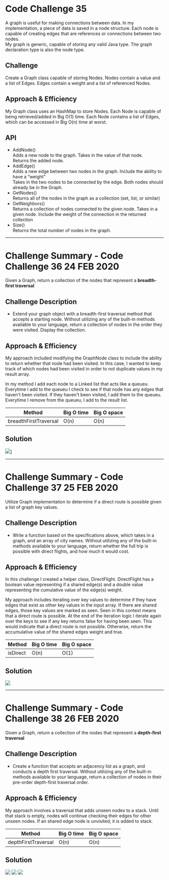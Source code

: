 # Code Challenge 35
<!-- Short summary or background information -->
A graph is useful for making connections between data.  In my implementation, a piece of data is saved in a node structure.  Each node is capable of creating edges that are references or connections between two nodes.  
My graph is generic, capable of storing any valid Java type.  The graph declaration type is also the node type.

## Challenge
<!-- Description of the challenge -->
Create a Graph class capable of storing Nodes.  Nodes contain a value and a list of Edges.  Edges contain a weight and a list of referenced Nodes.

## Approach & Efficiency
<!-- What approach did you take? Why? What is the Big O space/time for this approach? -->
My Graph class uses an HashMap to store Nodes.  Each Node is capable of being retrieved/added in Big O(1) time.  Each Node contains a list of Edges, which can be accessed in Big O(n) time at worst. 

## API
<!-- Description of each method publicly available in your Graph -->
- AddNode()   
        Adds a new node to the graph. 
        Takes in the value of that node.  
        Returns the added node.  
- AddEdge()   
        Adds a new edge between two nodes in the graph. 
        Include the ability to have a “weight”  
        Takes in the two nodes to be connected by the edge. 
        Both nodes should already be in the Graph. 
- GetNodes()    
        Returns all of the nodes in the graph as a collection (set, list, or similar)
- GetNeighbors()    
        Returns a collection of nodes connected to the given node. 
        Takes in a given node. 
        Include the weight of the connection in the returned collection  
- Size()    
        Returns the total number of nodes in the graph. 

---

# Challenge Summary - Code Challenge 36 24 FEB 2020
<!-- Short summary or background information -->
Given a Graph, return a collection of the nodes that represent a **breadth-first traversal**

## Challenge Description
<!-- Description of the challenge -->
- Extend your graph object with a breadth-first traversal method that accepts a starting node. Without utilizing any of the built-in methods available to your language, return a collection of nodes in the order they were visited. Display the collection.

## Approach & Efficiency
<!-- What approach did you take? Why? What is the Big O space/time for this approach? -->
My approach included modifying the GraphNode class to include the ability to return whether that node had been visited.  In this case, I wanted to keep track of which nodes had been visited in order to not duplicate values in my result array.  

In my method I add each node to a Linked list that acts like a queueu.  Everytime I add to the queueu I check to see if that node has any edges that haven't been visited.  If they haven't been visited, I add them to the queueu.  Everytime I remove from the queueu, I add to the result list.

| Method | Big O time | Big O space
| ----------- | ----------- | ----------- |
| breadthFirstTraversal | O(n) | O(n)

## Solution
<!-- Embedded whiteboard image -->
![](https://github.com/micahThor/data-structures-and-algorithms/blob/master/assets/Graph%20-%20BF.jpg)]


---

# Challenge Summary - Code Challenge 37 25 FEB 2020
<!-- Short summary or background information -->
Utilize Graph implementation to determine if a direct route is possible given a list of graph key values.

## Challenge Description
<!-- Description of the challenge -->
- Write a function based on the specifications above, which takes in a graph, and an array of city names. Without utilizing any of the built-in methods available to your language, return whether the full trip is possible with direct flights, and how much it would cost.

## Approach & Efficiency
<!-- What approach did you take? Why? What is the Big O space/time for this approach? -->
In this challenge I created a helper class, DirectFlight.  DirectFlight has a boolean value representing if a shared edge(s) and a double value representing the cumulative value of the edge(s) weight.

My approach includes iterating over key values to determine if they have edges that exist as other key values in the input array.  If there are shared edges, those key values are marked as seen.  Seen in this context means that a direct route is possible.  At the end of the iteration logic I iterate again over the keys to see if any key returns false for having been seen.  This would indicate that a direct route is not possible.  Otherwise, return the accumulative value of the shared edges weight and true.

| Method | Big O time | Big O space
| ----------- | ----------- | ----------- |
| isDirect | O(n) | O(1)

## Solution
<!-- Embedded whiteboard image -->
![](https://github.com/micahThor/data-structures-and-algorithms/blob/master/assets/graph%20isdirect.jpg)

---

# Challenge Summary - Code Challenge 38 26 FEB 2020
<!-- Short summary or background information -->
Given a Graph, return a collection of the nodes that represent a **depth-first traversal**

## Challenge Description
<!-- Description of the challenge -->
- Create a function that accepts an adjacency list as a graph, and conducts a depth first traversal. Without utilizing any of the built-in methods available to your language, return a collection of nodes in their pre-order depth-first traversal order.

## Approach & Efficiency
<!-- What approach did you take? Why? What is the Big O space/time for this approach? -->
My approach involves a traversal that adds unseen nodes to a stack.  Until that stack is empty, nodes will continue checking their edges for other unseen nodes.  If an shared edge node is unvisited, it is added to stack.

| Method | Big O time | Big O space
| ----------- | ----------- | ----------- |
| depthFirstTraversal | O(n) | O(n)

## Solution
<!-- Embedded whiteboard image -->
![](https://github.com/micahThor/data-structures-and-algorithms/blob/master/assets/graph%20DFS1.JPG)
![](https://github.com/micahThor/data-structures-and-algorithms/blob/master/assets/graph%20DFS2.JPG)
![](https://github.com/micahThor/data-structures-and-algorithms/blob/master/assets/graph%20DFS3.JPG)
